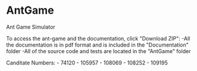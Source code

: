 AntGame
=======

Ant Game Simulator

To access the ant-game and the documentation, click "Download ZIP":
	-All the documentation is in pdf format and is included in the "Documentation" folder
	-All of the source code and tests are located in the "AntGame" folder

Canditate Numbers:
	- 74120
	- 105957
	- 108069 
	- 108252 
	- 109195
	